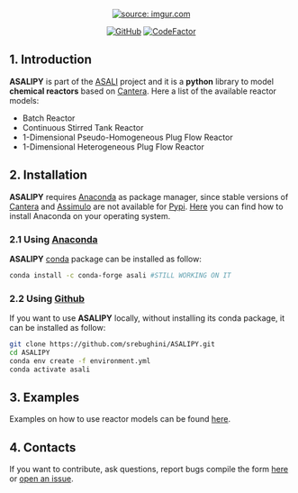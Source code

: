 <p align="center">
  <a href="https://imgur.com/T5W1buF"><img src="https://i.imgur.com/T5W1buFm.png" title="source: imgur.com" /></a>
</p>
<p align="center">
  <a href="https://github.com/srebughini/JASALI/blob/main/LICENSE"><img alt="GitHub" src="https://img.shields.io/github/license/srebughini/ASALIPY"></a>
  <a href="https://www.codefactor.io/repository/github/srebughini/asalipy"><img src="https://www.codefactor.io/repository/github/srebughini/asalipy/badge" alt="CodeFactor" /></a>
</p>

## 1. Introduction
**ASALIPY** is part of the [ASALI](https://github.com/srebughini/ASALI) project and it is a **python** library to model **chemical reactors** based on [Cantera](https://cantera.org/). Here a list of the available reactor models:
* Batch Reactor
* Continuous Stirred Tank Reactor
* 1-Dimensional Pseudo-Homogeneous Plug Flow Reactor
* 1-Dimensional Heterogeneous Plug Flow Reactor

## 2. Installation
**ASALIPY** requires [Anaconda](https://www.anaconda.com/) as package manager, since stable versions of [Cantera](https://cantera.org/) and [Assimulo](https://jmodelica.org/assimulo/) 
are not available for [Pypi](https://pypi.org/). [Here](https://www.anaconda.com/products/individual) you can find how to install Anaconda on your operating system.  
### 2.1 Using [Anaconda](https://www.anaconda.com/)
**ASALIPY** [conda](https://www.anaconda.com/) package can be installed as follow:  
```bash
conda install -c conda-forge asali #STILL WORKING ON IT
```  
### 2.2 Using [Github](https://github.com/srebughini/ASALIPY.git)
If you want to use **ASALIPY** locally, without installing its conda package, it can be installed as follow:  
```bash
git clone https://github.com/srebughini/ASALIPY.git
cd ASALIPY
conda env create -f environment.yml
conda activate asali
```  

## 3. Examples
Examples on how to use reactor models can be found [here](https://github.com/srebughini/ASALIPY/tree/main/examples).

## 4. Contacts
If you want to contribute, ask questions, report bugs compile the form [here](https://srebughini.github.io/ASALI/pages/contacts/) or [open an issue](https://github.com/srebughini/ASALIPY/issues).
